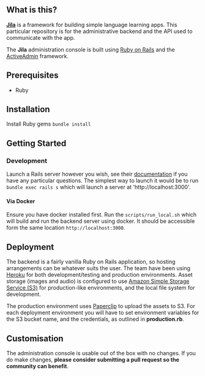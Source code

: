 [![<yiyili-community>](https://circleci.com/gh/yiyili-community/gooniyandi-backend.svg?style=svg)](https://app.circleci.com/pipelines/github/yiyili-community/gooniyandi-backend?branch=master)
## What is this?

[**Jila**](http://jilaframework.github.io) is a framework for building simple language learning apps. This particular repository is for the administrative backend and the API used to communicate with the app.

The **Jila** administration console is built using [Ruby on Rails](http://rubyonrails.org/) and the [ActiveAdmin](http://activeadmin.info/) framework.

## Prerequisites

- Ruby

## Installation

Install Ruby gems
`bundle install`

## Getting Started

### Development
Launch a Rails server however you wish, see their [documentation](http://guides.rubyonrails.org/getting_started.html) if you have any particular questions. The simplest way to launch it would be to run `bundle exec rails s` which will launch a server at 'http://localhost:3000'.

#### Via Docker
Ensure you have docker installed first. Run the `scripts/run_local.sh` which will build and run the backend server using docker. It should be accessible form the same location `http://localhost:3000`.

## Deployment
The backend is a fairly vanilla Ruby on Rails application, so hosting arrangements can be whatever suits the user. The team have been using [Heroku](http://www.heroku.com) for both development/testing and production environments. Asset storage (images and audio) is configured to use [Amazon Simple Storage Service (S3)](http://aws.amazon.com/s3/) for production-like environments, and the local file system for development.

The production environment uses [Paperclip](https://github.com/thoughtbot/paperclip) to upload the assets to S3. For each deployment environment you will have to set environment variables for the S3 bucket name, and the credentials, as outlined in **production.rb**.

## Customisation
The administration console is usable out of the box with no changes. If you do make changes, **please consider submitting a pull request so the community can benefit**.